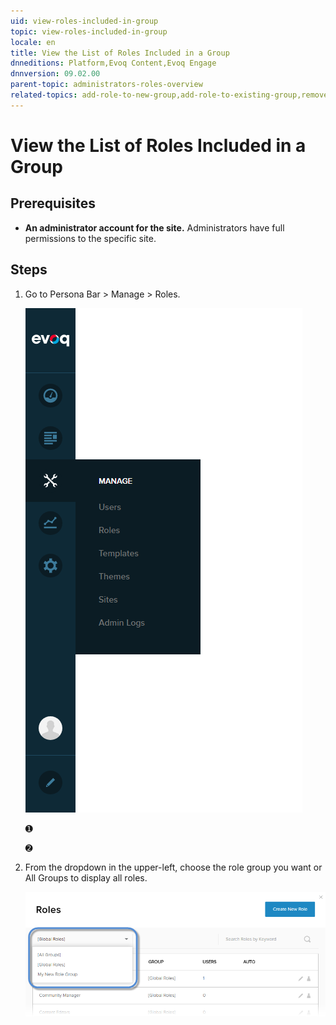 ```yaml
---
uid: view-roles-included-in-group
topic: view-roles-included-in-group
locale: en
title: View the List of Roles Included in a Group
dnneditions: Platform,Evoq Content,Evoq Engage
dnnversion: 09.02.00
parent-topic: administrators-roles-overview
related-topics: add-role-to-new-group,add-role-to-existing-group,remove-role-from-group,edit-custom-role-group,delete-custom-role-group
---
```


# View the List of Roles Included in a Group

## Prerequisites

*   **An administrator account for the site.** Administrators have full permissions to the specific site.

## Steps

1.  Go to Persona Bar \> Manage \> Roles.
    
    ![Persona Bar > Manage > Roles](/images/scr-pbar-host-Manage-E91.png)
    
    ➊
    
    ➋
    
2.  From the dropdown in the upper-left, choose the role group you want or All Groups to display all roles.
    
      
    
    ![](/images/scr-RoleList-FilterByRoleGroup-E90.png)